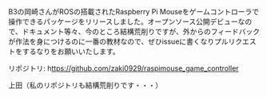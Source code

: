 B3の岡崎さんがROSの搭載されたRaspberry Pi Mouseをゲームコントローラで操作できるパッケージをリリースしました。オープンソース公開デビューなので、ドキュメント等々、今のところ結構荒削りですが、外からのフィードバックが作法を身につけるのに一番の教材なので、ぜひissueに書くなりプルリクエストをするなりをお願いいたします。

リポジトリ: h<a href="ttps://github.com/zaki0929/raspimouse_game_controller">ttps://github.com/zaki0929/raspimouse_game_controller</a>


上田（私のリポジトリも結構荒削りです・・・）
